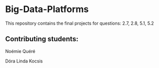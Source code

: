# Big-Data-Platforms
This repository contains the final projects for questions: 2.7, 2.8, 5.1, 5.2

## Contributing students:
Noémie Quéré

Dóra Linda Kocsis
